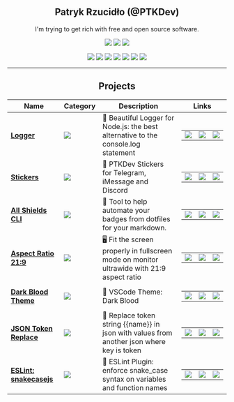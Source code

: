 <div align="center">

## **Patryk Rzucidło (@PTKDev)**

I'm trying to get rich with free and open source software.

![](https://img.shields.io/badge/OS-ArchLinux-informational?style=flat&logo=linux&logoColor=white&color=AC4142)
![](https://img.shields.io/badge/Code-JavaScript-informational?style=flat&logo=javascript&logoColor=white&color=AC4142)
![](https://img.shields.io/badge/Editor-VSCode-informational?style=flat&logo=visual-studio-code&logoColor=white&color=AC4142)

[![](https://img.shields.io/badge/-Facebook-informational?style=for-the-badge&logo=facebook&logoColor=white&color=3b5998)](https://facebook.com/ptkdev)
[![](https://img.shields.io/badge/-Twitter-informational?style=for-the-badge&logo=twitter&logoColor=white&color=00aced)](https://twitter.com/ptkdev)
[![](https://img.shields.io/badge/-Instagram-informational?style=for-the-badge&logo=instagram&logoColor=white&color=C13584)](https://instagram.com/ptkdev)
[![](https://img.shields.io/badge/-Linkedin-informational?style=for-the-badge&logo=linkedin&logoColor=white&color=2867B2)](https://linkedin.com/in/ptkdev)
[![](https://img.shields.io/badge/-Telegram-informational?style=for-the-badge&logo=telegram&logoColor=white&color=0088cc)](https://t.me/ptkdev)
[![](https://img.shields.io/badge/-Discord-informational?style=for-the-badge&logo=discord&logoColor=white&color=7289da)](http://discord.ptkdev.io)
[![](https://img.shields.io/badge/-Dev-informational?style=for-the-badge&logo=devto&logoColor=white&color=000000)](https://dev.to/ptkdev)

<hr>

## **Projects**

| Name | Category | Description | Links |
| --- | --- | --- | --- | 
| <a href=""><b>Logger</b></a> | ![](https://img.shields.io/badge/🔧-%20Tools-informational?style=flat&logoColor=white&color=9b59b6) | 🦒 Beautiful Logger for Node.js: the best alternative to the console.log statement | <table><tr><td> [![](https://img.shields.io/badge/--%20?style=flat&logo=github&logoColor=black&color=white)]() </td><td> [![](https://img.shields.io/badge/--%20?style=flat&logo=npm&logoColor=white&color=white)]() </td><td> [![](https://img.shields.io/badge/-🌎-%20?style=flat&logoColor=black&color=white)]() </td></tr></table>   | 
| <a href=""><b>Stickers</b></a> | ![](https://img.shields.io/badge/🔧-%20Tools-informational?style=flat&logoColor=white&color=9b59b6) | 📱 PTKDev Stickers for Telegram, iMessage and Discord  | <table><tr><td> [![](https://img.shields.io/badge/--%20?style=flat&logo=github&logoColor=black&color=white)]() </td><td> [![](https://img.shields.io/badge/--%20?style=flat&logo=npm&logoColor=white&color=white)]() </td><td> [![](https://img.shields.io/badge/-🌎-%20?style=flat&logoColor=black&color=white)]() </td></tr></table>   | 
| <a href=""><b>All Shields CLI</b></a> | ![](https://img.shields.io/badge/🔧-%20Tools-informational?style=flat&logoColor=white&color=9b59b6) | 🦌 Tool to help automate your badges from dotfiles for your markdown.  | <table><tr><td> [![](https://img.shields.io/badge/--%20?style=flat&logo=github&logoColor=black&color=white)]() </td><td> [![](https://img.shields.io/badge/--%20?style=flat&logo=npm&logoColor=white&color=white)]() </td><td> [![](https://img.shields.io/badge/-🌎-%20?style=flat&logoColor=black&color=white)]() </td></tr></table>   | 
| <a href=""><b>Aspect Ratio 21:9</b></a> | ![](https://img.shields.io/badge/🔧-%20Tools-informational?style=flat&logoColor=white&color=9b59b6) | 🖥️ Fit the screen properly in fullscreen mode on monitor ultrawide with 21:9 aspect ratio | <table><tr><td> [![](https://img.shields.io/badge/--%20?style=flat&logo=github&logoColor=black&color=white)]() </td><td> [![](https://img.shields.io/badge/--%20?style=flat&logo=npm&logoColor=white&color=white)]() </td><td> [![](https://img.shields.io/badge/-🌎-%20?style=flat&logoColor=black&color=white)]() </td></tr></table>   | 
| <a href=""><b>Dark Blood Theme</b></a> | ![](https://img.shields.io/badge/🔧-%20Tools-informational?style=flat&logoColor=white&color=9b59b6) | 🎨 VSCode Theme: Dark Blood | <table><tr><td> [![](https://img.shields.io/badge/--%20?style=flat&logo=github&logoColor=black&color=white)]() </td><td> [![](https://img.shields.io/badge/--%20?style=flat&logo=npm&logoColor=white&color=white)]() </td><td> [![](https://img.shields.io/badge/-🌎-%20?style=flat&logoColor=black&color=white)]() </td></tr></table>   | 
| <a href=""><b>JSON Token Replace</b></a> | ![](https://img.shields.io/badge/🔧-%20Tools-informational?style=flat&logoColor=white&color=9b59b6) | 🐾 Replace token string {{name}} in json with values from another json where key is token | <table><tr><td> [![](https://img.shields.io/badge/--%20?style=flat&logo=github&logoColor=black&color=white)]() </td><td> [![](https://img.shields.io/badge/--%20?style=flat&logo=npm&logoColor=white&color=white)]() </td><td> [![](https://img.shields.io/badge/-🌎-%20?style=flat&logoColor=black&color=white)]() </td></tr></table>   | 
| <a href=""><b>ESLint: snakecasejs</b></a> | ![](https://img.shields.io/badge/🔧-%20Tools-informational?style=flat&logoColor=white&color=9b59b6) | 🐍 ESLint Plugin: enforce snake_case syntax on variables and function names | <table><tr><td> [![](https://img.shields.io/badge/--%20?style=flat&logo=github&logoColor=black&color=white)]() </td><td> [![](https://img.shields.io/badge/--%20?style=flat&logo=npm&logoColor=white&color=white)]() </td><td> [![](https://img.shields.io/badge/-🌎-%20?style=flat&logoColor=black&color=white)]() </td></tr></table>   | 

</div>